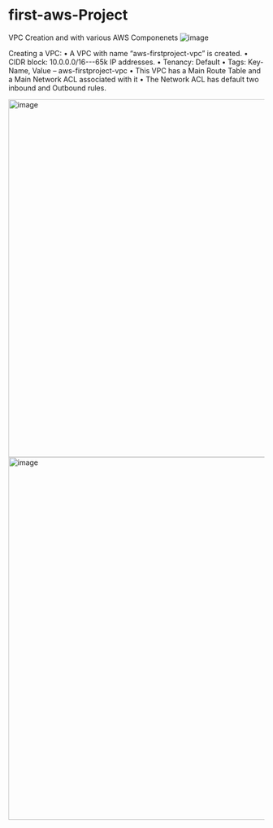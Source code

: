 # first-aws-Project
VPC Creation and with various AWS Componenets
![image](https://github.com/iam-sayantanidey/first-aws-Project/assets/167431071/9612dadb-9d3f-4853-a23b-f75e5e38325f)



Creating a VPC:
•	A VPC with name “aws-firstproject-vpc” is created. 
•	CIDR block: 10.0.0.0/16---65k IP addresses. 
•	Tenancy: Default
•	Tags: Key- Name, Value – aws-firstproject-vpc
•	This VPC has a Main Route Table and a Main Network ACL associated with it
•	The Network ACL has default two inbound and Outbound rules. 

<img width="703" alt="image" src="https://github.com/iam-sayantanidey/first-aws-Project/assets/167431071/caac3ed0-a0ee-417a-92d3-eb8d299dfbe1">
<img width="713" alt="image" src="https://github.com/iam-sayantanidey/first-aws-Project/assets/167431071/e7e64d13-b69a-45a8-abde-1836c66ca598">



